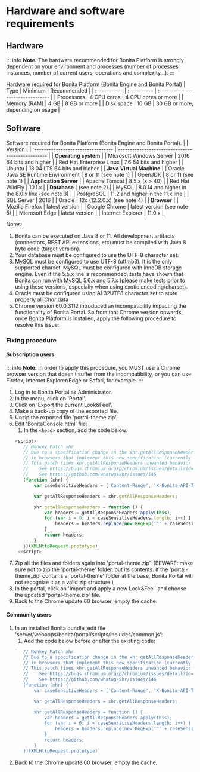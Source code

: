 # Hardware and software requirements

## Hardware

::: info
**Note:** The hardware recommended for Bonita Platform is strongly dependent on your environment and
processes (number of processes instances, number of current users, operations and complexity...).
:::

Hardware required for Bonita Platform (Bonita Engine and Bonita Portal)
| Type         | Minimum     | Recommended                       |
| :----------- | :---------- | :-------------------------------- |
| Processors   | 4 CPU cores | 4 CPU cores or more               |
| Memory (RAM) | 4 GB        | 8 GB or more                      |
| Disk space   | 10 GB       | 30 GB or more, depending on usage |

## Software

Software required for Bonita Platform (Bonita Engine and Bonita Portal).
|                                    | Version                                          |
| :--------------------------------- | ------------------------------------------------ |
| **Operating system**               |
| Microsoft Windows Server           | 2016 64 bits and higher                          |
| Red Hat Enterprise Linux           | 7.6 64 bits and higher                           |
| Ubuntu                             | 18.04 LTS 64 bits and higher                     |
| **Java Virtual Machine**           |
| Oracle Java SE Runtime Environment | 8 or 11 (see note 1)                             |
| OpenJDK                            | 8 or 11 (see note 1)                             |
| **Application Server**             |
| Apache Tomcat                      | 8.5.x (x > 40)                                   |
| Red Hat WildFly                    | 10.1.x                                           |
| **Database**                       | (see note 2)                                     |
| MySQL                              | 8.0.14 and higher in the 8.0.x line (see note 3) |
| PostgreSQL                         | 11.2 and higher in the 11.x line                 |
| SQL Server                         | 2016                                             |
| Oracle                             | 12c (12.2.0.x) (see note 4)                      |
| **Browser**                        |
| Mozilla Firefox                    | latest version                                   |
| Google Chrome                      | latest version (see note 5)                      |
| Microsoft Edge                     | latest version                                   |
| Internet Explorer                  | 11.0.x                                           |

Notes:
1. Bonita can be executed on Java 8 or 11. All development artifacts (connectors, REST API extensions, etc) must be compiled with Java 8 byte code (target version).
1. Your database must be configured to use the UTF-8 character set.
1. MySQL must be configured to use UTF-8 (utfmb3). It is the only supported charset.
MySQL must be configured with innoDB storage engine. Even if the 5.5.x line is recommended, tests have shown that Bonita can run with MySQL 5.6.x and 5.7.x (please make tests prior to using these versions, especially when using exotic encoding/charset).
1. Oracle must be configured using AL32UTF8 character set to store properly all *Char* data
1. Chrome version 60.0.3112 introduced an incompatibility impacting the functionality of Bonita Portal. So from that Chrome version onwards, once Bonita Platform is installed, apply the following procedure to resolve this issue:

### Fixing procedure

#### Subscription users
::: info
**Note:** In order to apply this procedure, you MUST use a Chrome browser version that doesn't suffer from the incompatibility, or you can use Firefox, Internet Explorer/Edge or Safari, for example.
:::

1. Log in to Bonita Portal as Administrator.
1. In the menu, click on 'Portal'.
1. Click on 'Export the current Look&Feel'.
1. Make a back-up copy of the exported file.
1. Unzip the exported file 'portal-theme.zip'.
1. Edit 'BonitaConsole.html' file:
   1. In the `<head>` section, add the code below:
   ```javascript
   <script>
      // Monkey Patch xhr
      // Due to a specification change in the xhr.getAllResponseHeaders method Bonita Portal does not behave as expected
      // in browsers that implement this new specification (currently only Chrome >60).
      // This patch fixes xhr.getAllResponseHeaders unwanted behavior within Bonita Portal context
      //    See https://bugs.chromium.org/p/chromium/issues/detail?id=749086
      //    See https://github.com/whatwg/xhr/issues/146
      (function (xhr) {
          var caseSensitiveHeaders = ['Content-Range', 'X-Bonita-API-Token'];

          var getAllResponseHeaders = xhr.getAllResponseHeaders;

          xhr.getAllResponseHeaders = function () {
              var headers = getAllResponseHeaders.apply(this);
              for (var i = 0; i < caseSensitiveHeaders.length; i++) {
                  headers = headers.replace(new RegExp('^' + caseSensitiveHeaders[i].toLowerCase(), 'm'), caseSensitiveHeaders[i]);
              }
              return headers;
          }
      })(XMLHttpRequest.prototype)
    </script>
    ```
1. Zip all the files and folders again into 'portal-theme.zip'.
   (BEWARE: make sure not to zip the 'portal-theme' folder, but its contents. If the 'portal-theme.zip' contains a 'portal-theme' folder at the base, Bonita Portal will not recognize it as a valid zip structure.)
1. In the portal, click on 'Import and apply a new Look&Feel' and choose the updated 'portal-theme.zip' file.
1. Back to the Chrome update 60 browser, empty the cache.

#### Community users

1. In an installed Bonita bundle, edit file 'server/webapps/bonita/portal/scripts/includes/common.js':
   1. Add the code below before or after the existing code:
   ```javascript
   `  // Monkey Patch xhr
      // Due to a specification change in the xhr.getAllResponseHeaders method Bonita Portal does not behave as expected
      // in browsers that implement this new specification (currently only Chrome >60).
      // This patch fixes xhr.getAllResponseHeaders unwanted behavior within Bonita Portal context
      //    See https://bugs.chromium.org/p/chromium/issues/detail?id=749086
      //    See https://github.com/whatwg/xhr/issues/146
      (function (xhr) {
          var caseSensitiveHeaders = ['Content-Range', 'X-Bonita-API-Token'];

          var getAllResponseHeaders = xhr.getAllResponseHeaders;

          xhr.getAllResponseHeaders = function () {
              var headers = getAllResponseHeaders.apply(this);
              for (var i = 0; i < caseSensitiveHeaders.length; i++) {
                  headers = headers.replace(new RegExp('^' + caseSensitiveHeaders[i].toLowerCase(), 'm'), caseSensitiveHeaders[i]);
              }
              return headers;
          }
      })(XMLHttpRequest.prototype)`
      ```
1. Back to the Chrome update 60 browser, empty the cache.
